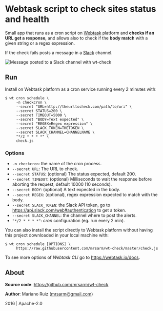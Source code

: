 Webtask script to check sites status and health
===============================================

Small app that runs as a cron script on [Webtask](https://webtask.io)
platform and **checks if an URL get a response**, and allows also to check
if the **body match** with a given string or a regex expression.

If the check fails posts a message in a [Slack](https://slack.com) channel.

![Message posted to a Slack channel with wt-check](https://mrdev-public.s3.amazonaws.com/wt-check/wt-check_slack_msg.png)


Run
---

Install on Webtask platform as a cron service running every 2 minutes with:

    $ wt cron schedule \
         -n checkcron \
         --secret "URL=http://theurltocheck.com/path/to/uri" \
         --secret STATUS=200 \
         --secret TIMEOUT=5000 \
         --secret "BODY=Text expected" \
         --secret "REGEX=Regex expression" \
         --secret SLACK_TOKEN=THETOKEN \
         --secret SLACK_CHANNEL=CHANNELNAME \
         "*/2 * * * *" \
         check.js

### Options

* `-n checkcron`: the name of the cron process.
* `--secret URL`: The URL to check.
* `--secret STATUS`: (optional) The status expected, default 200.
* `--secret TIMEOUT`: (optional) Milliseconds to wait the response
  before aborting the request, default 10000 (10 seconds).
* `--secret BODY`: (optional) A text expected in the body.
* `--secret REGEX`: (optional), regex expression expected to match with
  the body.
* `--secret SLACK_TOKEN`: the Slack API token, go to https://api.slack.com/web#authentication
  to get a token.
* `--secret SLACK_CHANNEL`: the channel where to post the alerts.
* `"*/2 * * * *"`: _cron_ configuration (eg. run every 2 min).


You can also install the script directly to Webtask platform without
having this project downloaded in your local machine with:

    $ wt cron schedule [OPTIONS] \
         https://raw.githubusercontent.com/mrsarm/wt-check/master/check.js

To see more options of _Webtask CLI_ go to https://webtask.io/docs.

About
-----

**Source code**: https://github.com/mrsarm/wt-check

**Author**: Mariano Ruiz (mrsarm@gmail.com)

2016  |  Apache-2.0
